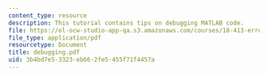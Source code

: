 ```yaml
---
content_type: resource
description: This tutorial contains tips on debugging MATLAB code.
file: https://ol-ocw-studio-app-qa.s3.amazonaws.com/courses/18-413-error-correcting-codes-laboratory-spring-2004/3b4bd7e53323eb662fe5455f71f4457a_debugging.pdf
file_type: application/pdf
resourcetype: Document
title: debugging.pdf
uid: 3b4bd7e5-3323-eb66-2fe5-455f71f4457a
---
```

